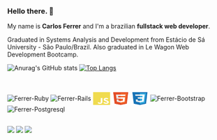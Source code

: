### Hello there. 👋 

<p>My name is <strong>Carlos Ferrer</strong> and I'm a brazilian <strong>fullstack web developer</strong>.</p>
<p>Graduated in Systems Analysis and Development from Estácio de Sá University - São Paulo/Brazil. Also graduated in Le Wagon Web Development Bootcamp.</p>


![Anurag's GitHub stats](https://github-readme-stats.vercel.app/api?username=carlosferrerdev&show_icons=true&theme=vue-dark)
[![Top Langs](https://github-readme-stats.vercel.app/api/top-langs/?username=carlosferrerdev&langs_count=8&layout=compact&theme=vue-dark)](https://github.com/carlosferrerdev/github-readme-stats)



##

 <div style="display: inline_block"><br>
  <img align="center" alt="Ferrer-Ruby" height="30" width="40" src="https://cdn.jsdelivr.net/gh/devicons/devicon/icons/ruby/ruby-original.svg">
  <img align="center" alt="Ferrer-Rails" height="30" width="40" src="https://cdn.jsdelivr.net/gh/devicons/devicon/icons/rails/rails-plain.svg"/>
  <img align="center" alt="Ferrer-JS" height="30" width="40" src="https://raw.githubusercontent.com/devicons/devicon/master/icons/javascript/javascript-plain.svg">
  <img align="center" alt="Ferrer-HTML" height="30" width="40" src="https://raw.githubusercontent.com/devicons/devicon/master/icons/html5/html5-original.svg">
  <img align="center" alt="Ferrer-CSS" height="30" width="40" src="https://raw.githubusercontent.com/devicons/devicon/master/icons/css3/css3-original.svg">
  <img align="center" alt="Ferrer-Bootstrap" height="30" width="40" src="https://cdn.jsdelivr.net/gh/devicons/devicon/icons/bootstrap/bootstrap-original.svg"/>
  <img align="center" alt="Ferrer-Postgresql" height="30" width="40" src="https://cdn.jsdelivr.net/gh/devicons/devicon/icons/postgresql/postgresql-original.svg" />
</div>



  ##
  <div> 
  <a href="https://www.instagram.com/kobal.ferrer" target="_blank"><img src="https://img.shields.io/badge/-Instagram-%23E4405F?style=for-the-badge&logo=instagram&logoColor=white" target="_blank"></a>
  <a href = "mailto:carlosvferrer@gmail.com"><img src="https://img.shields.io/badge/-Gmail-%23333?style=for-the-badge&logo=gmail&logoColor=white" target="_blank"></a>
  <a href="https://www.linkedin.com/in/ferrercarlos/" target="_blank"><img src="https://img.shields.io/badge/-LinkedIn-%230077B5?style=for-the-badge&logo=linkedin&logoColor=white" target="_blank"></a> 
  
  </div>
